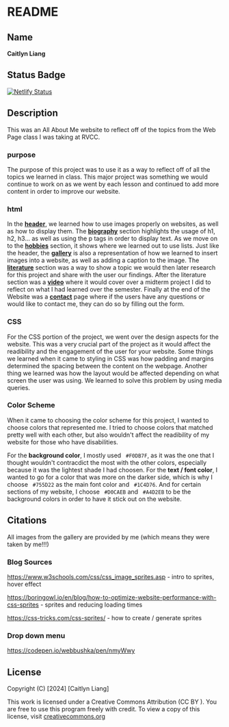 # README

## Name
**Caitlyn Liang**

## Status Badge
[![Netlify Status](https://api.netlify.com/api/v1/badges/6e8b332a-d6d3-4bc0-aeb5-9772f7d81e20/deploy-status)](https://app.netlify.com/sites/about-me-catsumii/deploys)

## Description
This was an All About Me website to reflect off of the topics from the Web Page class I was taking at RVCC. 

### purpose
The purpose of this project was to use it as a way to reflect off of all the topics we learned in class. This major project was something we would continue to work on as we went by each lesson and continued to add more content in order to improve our website. 

### html
In the **<ins>header</ins>**, we learned how to use images properly on websites, as well as how to display them. The **<ins>biography</ins>** section highlights the usage of h1, h2, h3... as well as using the p tags in order to display text. As we move on to the **<ins>hobbies</ins>** section, it shows where we learned out to use lists. Just like the header, the **<ins>gallery</ins>** is also a representation of how we learned to insert images into a website, as well as adding a caption to the image. The **<ins>literature</ins>** section was a way to show a topic we would then later research for this project and share with the user our findings. After the literature section was a **<ins>video</ins>** where it would cover over a midterm project I did to reflect on what I had learned over the semester. Finally at the end of the Website was a **<ins>contact</ins>** page where if the users have any questions or would like to contact me, they can do so by filling out the form. 

### CSS
For the CSS portion of the project, we went over the design aspects for the website. This was a very crucial part of the project as it would affect the readibility and the engagement of the user for your website. Some things we learned when it came to styling in CSS was how padding and margins determined the spacing between the content on the webpage. Another thing we learned was how the layout would be affected depending on what screen the user was using. We learned to solve this problem by using media queries. 

### Color Scheme
When it came to choosing the color scheme for this project, I wanted to choose colors that represented me. I tried to choose colors that matched pretty well with each other, but also wouldn't affect the readibility of my website for those who have disabilities. 

For the **background color**, I mostly used ` #F0DB7F`, as it was the one that I thought wouldn't contracdict the most with the other colors, especially because it was the lightest shade I had choosen. For the **text / font color**, I wanted to go for a color that was more on the darker side, which is why I choose ` #755D22` as the main font color and ` #1C4D76`. And for certain sections of my website, I choose ` #D0CAEB` and ` #A4D2EB` to be the background colors in order to have it stick out on the website. 


## Citations
All images from the gallery are provided by me (which means they were taken by me!!!)

### Blog Sources

https://www.w3schools.com/css/css_image_sprites.asp - intro to sprites, hover effect

https://boringowl.io/en/blog/how-to-optimize-website-performance-with-css-sprites - sprites and reducing loading times

https://css-tricks.com/css-sprites/ - how to create / generate sprites

### Drop down menu

https://codepen.io/webbushka/pen/nmyWwy

## License
Copyright (C) [2024] [Caitlyn Liang]

This work is licensed under a Creative Commons Attribution (CC BY ). You are free to use this program freely with credit. 
To view a copy of this license, visit [creativecommons.org](https://creativecommons.org/licenses/by/4.0/)